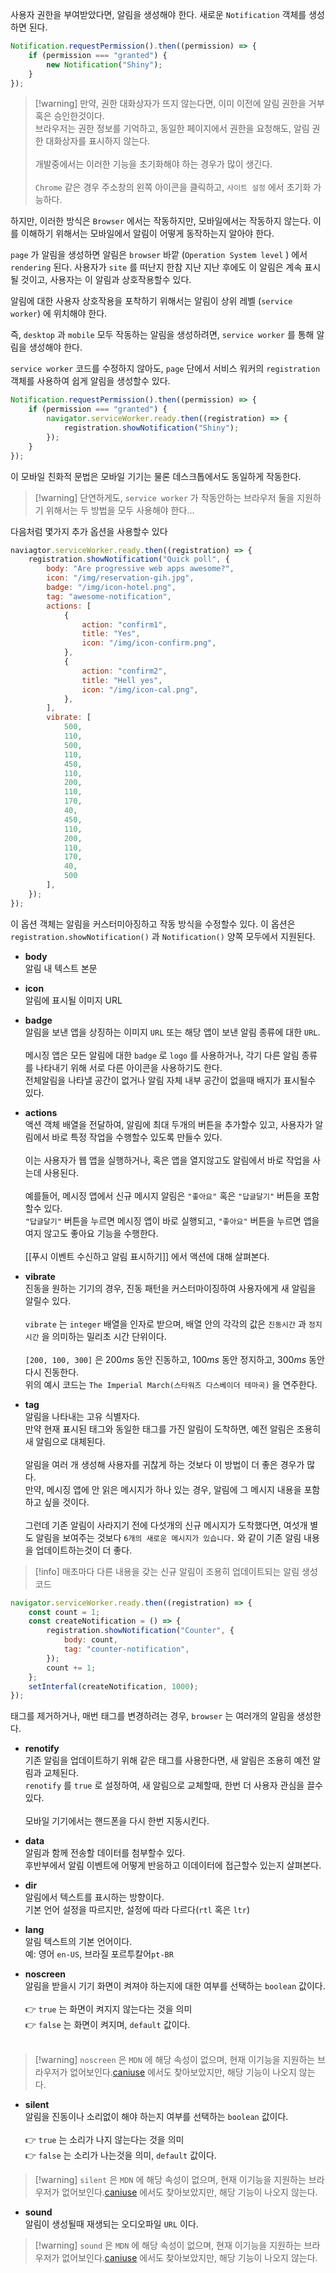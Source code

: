사용자 권한을 부여받았다면, 알림을 생성해야 한다.
새로운 `Notification` 객체를 생성하면 된다. 

```js
Notification.requestPermission().then((permission) => {
	if (permission === "granted") {
		new Notification("Shiny");
	} 
});
```

>[!warning] 만약, 권한 대화상자가 뜨지 않는다면, 이미 이전에 알림 권한을 거부 혹은 승인한것이다.<br>브라우저는 권한 정보를 기억하고, 동일한 페이지에서 권한을 요청해도, 알림 권한 대화상자를 표시하지 않는다.<br><br>개발중에서는 이러한 기능을 초기화해야 하는 경우가 많이 생긴다.<br><br>`Chrome` 같은 경우 주소창의 왼쪽 아이콘을 클릭하고, `사이트 설정` 에서 초기화 가능하다.

하지만, 이러한 방식은 `Browser` 에서는 작동하지만, 모바일에서는 작동하지 않는다.
이를 이해하기 위해서는 모바일에서 알림이 어떻게 동작하는지 알아야 한다.

`page` 가 알림을 생성하면 알림은 `browser` 바깥 (`Operation System level` ) 에서 `rendering` 된다.
사용자가 `site` 를 떠난지 한참 지난 지난 후에도 이 알림은 계속 표시될 것이고, 사용자는 이 알림과 상호작용할수 있다.

알림에 대한 사용자 상호작용을 포착하기 위해서는 알림이 상위 레벨 (`service worker`) 에 위치해야 한다.

즉, `desktop` 과 `mobile` 모두 작동하는 알림을 생성하려면, `service worker` 를 통해 알림을 생성해야 한다.

`service worker` 코드를 수정하지 않아도, `page` 단에서 서비스 워커의 `registration` 객체를 사용하여 쉽게 알림을 생성할수 있다.

```js
Notification.requestPermission().then((permission) => {
	if (permission === "granted") {
		navigator.serviceWorker.ready.then((registration) => {
			registration.showNotification("Shiny");
		});
	}
});
```

이 모바일 친화적 문법은 모바일 기기는 물론 데스크톱에서도 동일하게 작동한다.

>[!warning] 단연하게도, `service worker` 가 작동안하는 브라우저 둘을 지원하기 위해서는 두 방법을 모두 사용해야 한다... 

다음처럼 몇가지 추가 옵션을 사용할수 있다

```js
naviagtor.serviceWorker.ready.then((registration) => {
	registration.showNotification("Quick poll", {
		body: "Are progressive web apps awesome?",
		icon: "/img/reservation-gih.jpg",
		badge: "/img/icon-hotel.png",
		tag: "awesome-notification",
		actions: [
			{
				action: "confirm1",
				title: "Yes",
				icon: "/img/icon-confirm.png",
			},
			{
				action: "confirm2",
				title: "Hell yes",
				icon: "/img/icon-cal.png",
			},
		],
		vibrate: [
			500, 
			110, 
			500, 
			110, 
			450, 
			110, 
			200, 
			110, 
			170, 
			40, 
			450, 
			110, 
			200, 
			110, 
			170, 
			40, 
			500
		],
	});
});
```

이 옵션 객체는 알림을 커스터미아징하고 작동 방식을 수정할수 있다.
이 옵션은 `registration.showNotification()` 과 `Notification()` 양쪽 모두에서 지원된다.

- **body**<br>알림 내 텍스트 본문

- **icon**<br>알림에 표시될 이미지 URL

- **badge**<br>알림을 보낸 앱을 상징하는 이미지 `URL` 또는 해당 앱이 보낸 알림 종류에 대한 `URL`.<br><br>메시징 앱은 모든 알림에 대한 `badge`  로 `logo` 를 사용하거나, 각기 다른 알림 종류를 나타내기 위해 서로 다른 아이콘을 사용하기도 한다.<br>전체알림을 나타낼 공간이 없거나 알림 자체 내부 공간이 없을때 배지가 표시될수 있다.

- **actions**<br>액션 객체 배열을 전달하여, 알림에 최대 두개의 버튼을 추가할수 있고, 사용자가 알림에서 바로 특정 작업을 수행할수 있도록 만들수 있다.<br><br>이는 사용자가 웹 앱을 실행하거나, 혹은 앱을 열지않고도 알림에서 바로 작업을 사는데 사용된다.<br><br>예를들어, 메시징 앱에서 신규 메시지 알림은 `"좋아요"` 혹은 `"답글달기"` 버튼을 포함할수 있다.<br>`"답글달기"` 버튼을 누르면 메시징 앱이 바로 실행되고, `"좋아요"` 버튼을 누르면 앱을 여지 않고도 좋아요 기능을 수행한다.<br><br>[[푸시 이벤트 수신하고 알림 표시하기]] 에서 액션에 대해 살펴본다.

- **vibrate**<br>진동을 원하는 기기의 경우, 진동 패턴을 커스터마이징하여 사용자에게 새 알림을 알릴수 있다.<br><br>`vibrate` 는 `integer` 배열을 인자로 받으며, 배열 안의 각각의 값은 `진동시간` 과 `정지시간` 을 의미하는 밀리초 시간 단위이다.<br><br>`[200, 100, 300]` 은 $200ms$  동안 진동하고, $100ms$ 동안 정지하고, $300ms$ 동안 다시 진동한다.<br>위의 예시 코드는 `The Imperial March(스타워즈 다스베이더 테마곡)` 을 연주한다.

- **tag**<br>알림을 나타내는 고유 식별자다.<br>만약 현재 표시된 태그와 동일한 태그를 가진 알림이 도착하면, 예전 알림은 조용히 새 알림으로 대체된다.<br><br>알림을 여러 개 생성해 사용자를 귀찮게 하는 것보다 이 방법이 더 좋은 경우가 많다.<br>만약, 메시징 앱에 안 읽은 메시지가 하나 있는 경우, 알림에 그 메시지 내용을 포함하고 싶을 것이다.<br><br>그런데 기존 알림이 사라지기 전에 다섯개의 신규 메시지가 도착했다면, 여섯개 별도 알림을 보여주는 것보다 `6개의 새로운 메시지가 있습니다.` 와 같이 기존 알림 내용을 업데이트하는것이 더 좋다.

>[!info] 매초마다 다른 내용을 갖는 신규 알림이 조용히 업데이트되는 알림 생성 코드
```js
navigator.serviceWorker.ready.then((registration) => {
	const count = 1;
	const createNotification = () => {
		registration.showNotification("Counter", {
			body: count,
			tag: "counter-notification",
		});
		count += 1;
	};
	setInterfal(createNotification, 1000);
});
```

태그를 제거하거나, 매번 태그를 변경하려는 경우, `browser` 는 여러개의 알림을 생성한다.

- **renotify**<br>기존 알림을 업데이트하기 위해 같은 태그를 사용한다면, 새 알림은 조용히 예전 알림과 교체된다.<br>`renotify` 를 `true` 로 설정하여, 새 알림으로 교체할때, 한번 더 사용자 관심을 끌수 있다.<br><br>모바일 기기에서는 핸드폰을 다시 한번 지동시킨다.

- **data**<br>알림과 함께 전송할 데이터를 첨부할수 있다.<br>후반부에서 알림 이벤트에 어떻게 반응하고 이데이터에 접근할수 있는지 살펴본다.

- **dir**<br>알림에서 텍스트를 표시하는 방향이다.<br>기본 언어 설정을 따르지만, 설정에 따라 다르다(`rtl` 혹은 `ltr`)

- **lang**<br>알림 텍스트의 기본 언어이다.<br>예: 영어 `en-US`, 브라질 포르투칼어`pt-BR`

- **noscreen**<br>알림을 받을시 기기 화면이 켜져야 하는지에 대한 여부를 선택하는 `boolean` 값이다.<br><br>👉 `true` 는 화면이 켜지지 않는다는 것을 의미<br>👉 `false` 는 화면이 켜지며, `default` 값이다.<br><br>
>[!warning] `noscreen` 은 `MDN` 에 해당 속성이 없으며, 현재 이기능을 지원하는 브라우저가 없어보인다.[caniuse](https://caniuse.com/?search=notification) 에서도 찾아보았지만, 해당 기능이 나오지 않는다.

- **silent**<br>알림을 진동이나 소리없이 해야 하는지 여부를 선택하는 `boolean` 값이다.<br><br>👉 `true` 는 소리가 나지 않는다는 것을 의미<br>👉 `false` 는 소리가 나는것을 의미,  `default` 값이다.

>[!warning] `silent` 은 `MDN` 에 해당 속성이 없으며, 현재 이기능을 지원하는 브라우저가 없어보인다.[caniuse](https://caniuse.com/?search=notification) 에서도 찾아보았지만, 해당 기능이 나오지 않는다.

- **sound**<br>알림이 생성될때 재생되는 오디오파일 `URL` 이다.

>[!warning] `sound` 은 `MDN` 에 해당 속성이 없으며, 현재 이기능을 지원하는 브라우저가 없어보인다.[caniuse](https://caniuse.com/?search=notification) 에서도 찾아보았지만, 해당 기능이 나오지 않는다.

